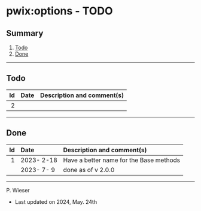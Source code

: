 # pwix:options - TODO

## Summary

1. [Todo](#todo)
2. [Done](#done)

---
## Todo

|   Id | Date       | Description and comment(s) |
| ---: | :---       | :---                       |
|    2 |  |  |

---
## Done

|   Id | Date       | Description and comment(s) |
| ---: | :---       | :---                       |
|    1 | 2023- 2-18 | Have a better name for the Base methods |
|      | 2023- 7- 9 | done as of v 2.0.0 |

---
P. Wieser
- Last updated on 2024, May. 24th
